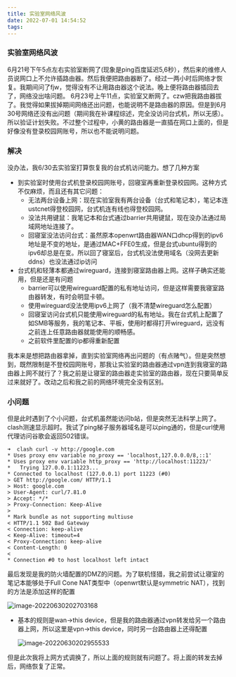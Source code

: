 ```yaml
---
title: 实验室网络风波
date: 2022-07-01 14:54:52
tags:
---
```


### 实验室网络风波

6月21号下午5点左右实验室断网了(现象是ping百度延迟5,6秒），然后来的维修人员说网口上不允许插路由器。然后我便把路由器断了。经过一两小时后网络才恢复。我期间问了fjw，觉得没有不让用路由器这个说法。晚上便将路由器插回去了，网络没出啥问题。
6月23号上午11点，实验室又断网了。czw把我路由器拔了。我觉得如果拔掉期间网络还出问题，也能说明不是路由器的原因。但是到6月30号网络还没有出问题（期间我在补课程综述，完全没访问台式机，所以无感）。所以验证计划失败。不过整个过程中，小黄的路由器是一直插在网口上面的，但是好像没有登录校园网账号，所以也不能说明问题。

<!-- more -->

### 解决

没办法，我6/30去实验室打算恢复我的台式机访问能力。想了几种方案

- 到实验室时使用台式机登录校园网账号，回寝室再重新登录校园网。这种方式不仅麻烦，而且还有其它问题：
  - 无法两台设备上网：现在实验室我有两台设备（台式和笔记本），笔记本连ustcnet得登校园网，台式机连有线也得登校园网。
  - 没法共用键鼠：我笔记本和台式通过barrier共用键鼠，现在没办法通过局域网地址连接了。
  - 回寝室没法访问台式：虽然原本openwrt路由器WAN口dhcp得到的ipv6地址是不变的地址，是通过MAC+FFE0生成，但是台式ubuntu得到的ipv6却总是在变。所以回了寝室后，台式机没法使用域名（没网去更新ddns）也没法通过ip访问
- 台式机和轻薄本都通过wireguard，连接到寝室路由器上网。这样子确实还能用，但是还是有问题
  - barrier可以使用wireguard配置的私有地址访问，但是这样需要我寝室路由器转发，有时会明显卡顿。
  - 使用wireguard没法使用ipv6上网了（我不清楚wireguard怎么配置）
  - 回寝室访问台式机只能使用wireguard的私有地址。我在台式机上配置了如SMB等服务，我的笔记本、平板，使用时都得打开wireguard，远没有之前连上任意路由器就能使用的顺畅感。
  - 之前软件里配置的ip都得重新配置

我本来是想把路由器拿掉，直到实验室网络再出问题的（有点赌气）。但是突然想到，既然限制是不登校园网账号，那我让实验室的路由器通过vpn连到我寝室的路由器上网不就行了？我之前是让寝室的路由器走实验室的路由器，现在只要简单反过来就好了。改动之后和我之前的网络环境完全没有区别。

### 小问题

但是此时遇到了个小问题，台式机虽然能访问b站，但是突然无法科学上网了。clash测速显示超时。我试了ping梯子服务器域名是可以ping通的，但是curl使用代理访问谷歌会返回502错误。

```
➜  clash curl -v http://google.com
* Uses proxy env variable no_proxy == 'localhost,127.0.0.0/8,::1'
* Uses proxy env variable http_proxy == 'http://localhost:11223/'
*   Trying 127.0.0.1:11223...
* Connected to localhost (127.0.0.1) port 11223 (#0)
> GET http://google.com/ HTTP/1.1
> Host: google.com
> User-Agent: curl/7.81.0
> Accept: */*
> Proxy-Connection: Keep-Alive
> 
* Mark bundle as not supporting multiuse
< HTTP/1.1 502 Bad Gateway
< Connection: keep-alive
< Keep-Alive: timeout=4
< Proxy-Connection: keep-alive
< Content-Length: 0
< 
* Connection #0 to host localhost left intact
```

最后发现是我的防火墙配置的DMZ的问题。为了联机怪猎，我之前尝试让寝室的笔记本能够处于Full Cone NAT类型中（openwrt默认是symmetric NAT），找到的方法是添加这样的配置

![image-20220630202703168](/images/2022-07-01-实验室网络风波/image-20220630202703168.png)

- 基本的规则是wan->this device，但是我的路由器通过vpn转发给另一个路由器上网，所以这里是vpn->this device，同时另一台路由器上还得配置

  ![image-20220630202955533](/images/2022-07-01-实验室网络风波/image-20220630202955533.png)

但是此次我将上网方式调换了，所以上面的规则就有问题了。将上面的转发去掉后，网络恢复了正常。
